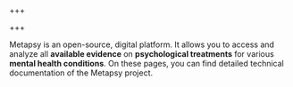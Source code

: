 +++

+++

Metapsy is an open-source, digital platform. It allows you to access and
analyze all **available evidence** on **psychological treatments** for various **mental health conditions**. On these pages, you can find detailed technical documentation of the Metapsy project.


<script>
  if (window.netlifyIdentity) {
    window.netlifyIdentity.on("init", user => {
      if (!user) {
        window.netlifyIdentity.on("login", () => {
          document.location.href = "/admin/";
        });
      }
    });
  }
</script>